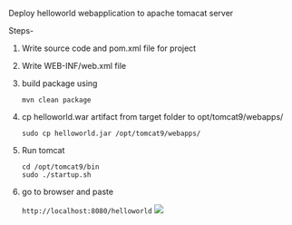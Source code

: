 Deploy helloworld webapplication to apache tomacat server

Steps-
1. Write source code and pom.xml file for project
2. Write WEB-INF/web.xml file  
3. build package using
   ```
   mvn clean package

   ```
4. cp helloworld.war artifact from target folder to opt/tomcat9/webapps/

   ```
   sudo cp helloworld.jar /opt/tomcat9/webapps/

   ```
5. Run tomcat
   ```
   cd /opt/tomcat9/bin
   sudo ./startup.sh
   ```
6. go to browser and paste

   ```http://localhost:8080/helloworld```
   ![](https://github.com/smitwaman/hello-world.war/blob/main/image/Screenshot%202024-04-13%20203823.png)

